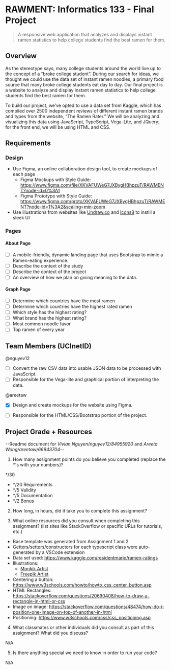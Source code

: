 # RAWMENT: Informatics 133 - Final Project

>A responsive web application that analyzes and displays instant ramen statistics to help college students find the best ramen for them. 

## Overview
As the stereotype says, many college students around the world live up to the concept of a “broke college student”. During our search for ideas, we thought we could use the data set of instant ramen noodles, a primary food source that many broke college students eat day to day. Our final project is a website to analyze and display instant ramen statistics to help college students find the best ramen for them. 

To build our project, we’ve opted to use a data set from Kaggle, which has compiled over 2500 independent reviews of different instant ramen brands and types from the website, “The Ramen Rater.” We will be analyzing and visualizing this data using JavaScript, TypeScript, Vega-Lite, and JQuery; for the front end, we will be using HTML and CSS. 

## Requirements

### Design
* Use Figma, an online collaboration design tool, to create mockups of each page
    - Figma Mockups with Style Guide: https://www.figma.com/file/XKVAFUWeG7JXBygHBhpzuT/RAWMENT?node-id=0%3A1
    - Figma Prototype with Style Guide: https://www.figma.com/proto/XKVAFUWeG7JXBygHBhpzuT/RAWMENT?node-id=1%3A2&scaling=min-zoom
* Use illustrations from websites like [Undraw.co](https://undraw.co/) and [Icons8](https://icons8.com/) to instill a sleek UI

### Pages

#### About Page

* [ ] A mobile-friendly, dynamic landing page that uses Bootstrap to mimic a Ramen-eating experience.
* [ ] Describe the context of the study
* [ ] Describe the context of the project 
* [ ] An overview of how we plan on giving meaning to the data.

#### Graph Page
* [ ] Determine which countries have the most ramen
* [ ] Determine which countries have the highest rated ramen
* [ ] Which style has the highest rating?
* [ ] What brand has the highest rating?
* [ ] Most common noodle favor
* [ ] Top ramen of every year

## Team Members (UCInetID)

@nguyev12
* [ ] Convert the raw CSV data into usable JSON data to be processed with JavaScript.
* [ ] Responsible for the Vega-lite and graphical portion of interpreting the data.

@areetaw
* [X] Design and create mockups for the website using Figma.
* [ ] Responsible for the HTML/CSS/Bootstrap portion of the project.


## Project Grade + Resources

--Readme document for *Vivian Nguyen/nguyev12/84955920* and *Areeta Wong/areetaw/66943704*--

1. How many assignment points do you believe you completed (replace the *'s with your numbers)?

*/30
- */20 Requirements
- */5 Validity
- */5 Documentation
- */2 Bonus

2. How long, in hours, did it take you to complete this assignment?



3. What online resources did you consult when completing this assignment? (list sites like StackOverflow or specific URLs for tutorials, etc.)

* Base template was generated from Assignment 1 and 2
* Getters/setters/constructors for each typescript class were auto-generated by a VSCode extension
* Data set used: https://www.kaggle.com/residentmario/ramen-ratings
* Illustrations:
    - [Monkik Artist](https://www.flaticon.com/authors/monkik)
    - [Freepik Artist](https://www.flaticon.com/authors/freepik)
* Centering a button: https://www.w3schools.com/howto/howto_css_center_button.asp
* HTML Rectangles: https://stackoverflow.com/questions/20690408/how-to-draw-a-rectangle-in-html-or-css
* Image on image: https://stackoverflow.com/questions/48474/how-do-i-position-one-image-on-top-of-another-in-html
* Positioning: https://www.w3schools.com/css/css_positioning.asp


4. What classmates or other individuals did you consult as part of this assignment? What did you discuss?

N/A.

5. Is there anything special we need to know in order to run your code?

N/A.

